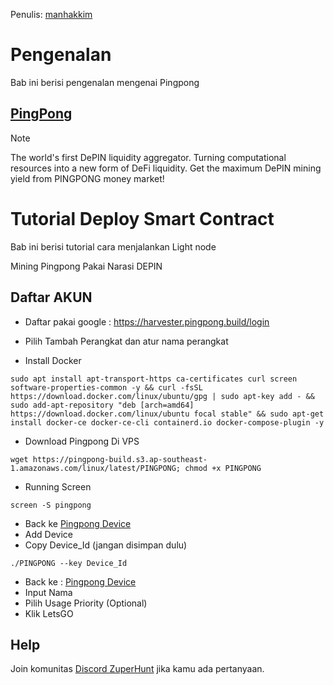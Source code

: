 Penulis: [manhakkim](https://www.twitter.com/imposteruck)

# Pengenalan
Bab ini berisi pengenalan mengenai Pingpong

## [PingPong](https://www.pingpong.build/PingPongWhitepaperV0.1.2.pdf)
> [!NOTE]
> The world's first DePIN liquidity aggregator. Turning computational resources into a new form of DeFi liquidity. Get the maximum DePIN mining yield from PINGPONG money market!

# Tutorial Deploy Smart Contract
Bab ini berisi tutorial cara menjalankan Light node

Mining Pingpong Pakai Narasi DEPIN

## Daftar AKUN

- Daftar pakai google : https://harvester.pingpong.build/login
- Pilih Tambah Perangkat dan atur nama perangkat

- Install Docker
```
sudo apt install apt-transport-https ca-certificates curl screen software-properties-common -y && curl -fsSL https://download.docker.com/linux/ubuntu/gpg | sudo apt-key add - && sudo add-apt-repository "deb [arch=amd64] https://download.docker.com/linux/ubuntu focal stable" && sudo apt-get install docker-ce docker-ce-cli containerd.io docker-compose-plugin -y
```
- Download Pingpong Di VPS

```
wget https://pingpong-build.s3.ap-southeast-1.amazonaws.com/linux/latest/PINGPONG; chmod +x PINGPONG
```

- Running Screen

```
screen -S pingpong
```


- Back ke [Pingpong Device](https://harvester.pingpong.build/devices)
- Add Device
- Copy Device_Id (jangan disimpan dulu)

```
./PINGPONG --key Device_Id
```


- Back ke : [Pingpong Device](https://harvester.pingpong.build/devices)
- Input Nama
- Pilih Usage Priority (Optional)
- Klik LetsGO

## Help

Join komunitas [Discord ZuperHunt](https://t.co/n7TeWVlA48) jika kamu ada pertanyaan.
